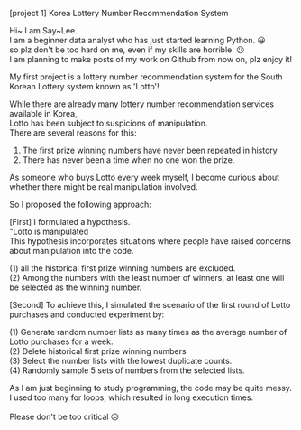 [project 1] Korea Lottery Number Recommendation System

Hi~ I am Say~Lee.<br>
I am a beginner data analyst who has just started learning Python. 😀<br>
so plz don't be too hard on me, even if my skills are horrible. 😕<br>
I am planning to make posts of my work on Github from now on, plz enjoy it!<br>

My first project is a lottery number recommendation system for the South Korean Lottery system known as 'Lotto'!<br>

While there are already many lottery number recommendation services available in Korea, <br>
Lotto has been subject to suspicions of manipulation. <br>
There are several reasons for this:<br>

1. The first prize winning numbers have never been repeated in history<br>
2. There has never been a time when no one won the prize.<br>

As someone who buys Lotto every week myself, I become curious about whether there might be real manipulation involved.<br>

So I proposed the following approach:<br>

[First] I formulated a hypothesis.<br>
"Lotto is manipulated<br>
This hypothesis incorporates situations where people have raised concerns about manipulation into the code.<br>

(1) all the historical first prize winning numbers are excluded.<br>
(2) Among the numbers with the least number of winners, at least one will be selected as the winning number.<br>

[Second] To achieve this, I simulated the scenario of the first round of Lotto purchases and conducted experiment by:<br>

(1) Generate random number lists as many times as the average number of Lotto purchases for a week.<br>
(2) Delete historical first prize winning numbers<br>
(3) Select the number lists with the lowest duplicate counts.<br>
(4) Randomly sample 5 sets of numbers from the selected lists. <br>

As I am just beginning to study programming, the code may be quite messy.<br>
I used too many for loops, which resulted in long execution times.<br>
<br>
Please don't be too critical 😥<br>
